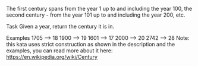 The first century spans from the year 1 up to and including the year 100, the second century - from the year 101 up to and including the year 200, etc.

Task
Given a year, return the century it is in.

Examples
1705 --> 18
1900 --> 19
1601 --> 17
2000 --> 20
2742 --> 28
Note: this kata uses strict construction as shown in the description and the examples, you can read more about it here: https://en.wikipedia.org/wiki/Century